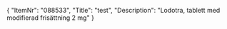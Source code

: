{
  "ItemNr": "088533",
  "Title": "test",
  "Description": "Lodotra, tablett med modifierad frisättning 2 mg"
}